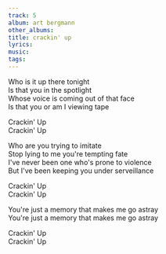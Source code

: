 ```yaml
---
track: 5
album: art bergmann
other_albums: 
title: crackin' up
lyrics: 
music: 
tags: 
---
```

Who is it up there tonight  
Is that you in the spotlight  
Whose voice is coming out of that face  
Is that you or am I viewing tape  
  
Crackin' Up  
Crackin' Up  
  
Who are you trying to imitate  
Stop lying to me you're tempting fate  
I've never been one who's prone to violence  
But I've been keeping you under serveillance  
  
Crackin' Up  
Crackin' Up  
  
You're just a memory that makes me go astray  
You're just a memory that makes me go astray  
  
Crackin' Up  
Crackin' Up  

